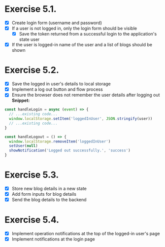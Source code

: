 # Exercise 5.1.
- [x] Create login form (username and password)
- [x] If a user is not logged in, only the login form should be visible
    - [x] Save the token returned from a successful login to the application's state user
- [x] If the user is logged-in name of the user and a list of blogs should be shown
# Exercise 5.2.
- [x] Save the logged in user's details to local storage
- [x] Implement a log out button and flow process
- [x] Ensure the browser does not remember the user details after logging out
**Snippet:**
```jsx
const handleLogin = async (event) => {
  // ...existing code...
  window.localStorage.setItem('loggedInUser', JSON.stringify(user))
  // ...existing code...
}

const handleLogout = () => {
  window.localStorage.removeItem('loggedInUser')
  setUser(null)
  showNotification('Logged out successfully.', 'success')
}
```
# Exercise 5.3.
- [x] Store new blog details in a new state
- [x] Add form inputs for blog details
- [x] Send the blog details to the backend

# Exercise 5.4.
- [x] Implement operation notifications at the top of the logged-in user's page
- [x] Implement notifications at the login page
